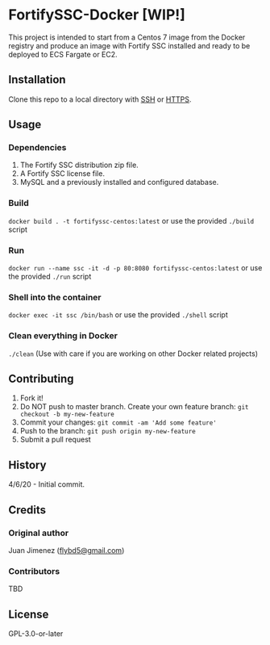 # FortifySSC-Docker [WIP!]
This project is intended to start from a Centos 7 image from the Docker registry
and produce an image with Fortify SSC installed and ready to be deployed to ECS Fargate or EC2.
## Installation
Clone this repo to a local directory with [SSH](git@git.aoc-pathfinder.cloud:jjimenez/fortifyssc-docker-wip.git) or [HTTPS](https://git.aoc-pathfinder.cloud/jjimenez/fortifyssc-docker-wip.git).
## Usage
### Dependencies
1. The Fortify SSC distribution zip file.
2. A Fortify SSC license file.
3. MySQL and a previously installed and configured database.
### Build
`docker build . -t fortifyssc-centos:latest` or use the provided `./build` script
### Run
`docker run --name ssc -it -d -p 80:8080 fortifyssc-centos:latest` or use the provided `./run` script
### Shell into the container
`docker exec -it ssc /bin/bash` or use the provided `./shell` script
### Clean everything in Docker
`./clean` (Use with care if you are working on other Docker related projects)
## Contributing
1. Fork it!
2. Do NOT push to master branch. Create your own feature branch: `git checkout -b my-new-feature`
3. Commit your changes: `git commit -am 'Add some feature'`
4. Push to the branch: `git push origin my-new-feature`
5. Submit a pull request
## History
4/6/20 - Initial commit.
## Credits
### Original author
Juan Jimenez (flybd5@gmail.com)
### Contributors
TBD
## License
GPL-3.0-or-later
